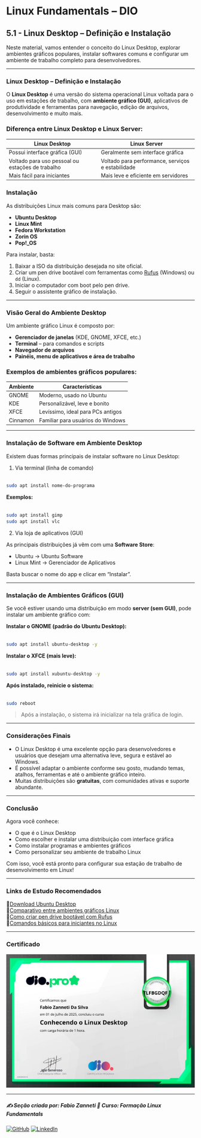 # Linux Fundamentals – DIO

## 5.1 - Linux Desktop – Definição e Instalação

Neste material, vamos entender o conceito do Linux Desktop, explorar ambientes gráficos populares, instalar softwares comuns e configurar um ambiente de trabalho completo para desenvolvedores.

---

### Linux Desktop – Definição e Instalação

O **Linux Desktop** é uma versão do sistema operacional Linux voltada para o uso em estações de trabalho, com **ambiente gráfico (GUI)**, aplicativos de produtividade e ferramentas para navegação, edição de arquivos, desenvolvimento e muito mais.

### Diferença entre Linux Desktop e Linux Server:

| Linux Desktop         | Linux Server           |
|----------------------|------------------------|
| Possui interface gráfica (GUI) | Geralmente sem interface gráfica |
| Voltado para uso pessoal ou estações de trabalho | Voltado para performance, serviços e estabilidade |
| Mais fácil para iniciantes | Mais leve e eficiente em servidores |

### Instalação

As distribuições Linux mais comuns para Desktop são:

- **Ubuntu Desktop**
- **Linux Mint**
- **Fedora Workstation**
- **Zorin OS**
- **Pop!_OS**

Para instalar, basta:

1. Baixar a ISO da distribuição desejada no site oficial.
2. Criar um pen drive bootável com ferramentas como [Rufus](https://rufus.ie/) (Windows) ou `dd` (Linux).
3. Iniciar o computador com boot pelo pen drive.
4. Seguir o assistente gráfico de instalação.

---

### Visão Geral do Ambiente Desktop

Um ambiente gráfico Linux é composto por:

- **Gerenciador de janelas** (KDE, GNOME, XFCE, etc.)
- **Terminal** – para comandos e scripts
- **Navegador de arquivos**
- **Painéis, menu de aplicativos e área de trabalho**

### Exemplos de ambientes gráficos populares:

| Ambiente | Características                 |
|----------|---------------------------------|
| GNOME    | Moderno, usado no Ubuntu        |
| KDE      | Personalizável, leve e bonito   |
| XFCE     | Levíssimo, ideal para PCs antigos |
| Cinnamon | Familiar para usuários do Windows |

---

### Instalação de Software em Ambiente Desktop

Existem duas formas principais de instalar software no Linux Desktop:

1. Via terminal (linha de comando)

```bash

sudo apt install nome-do-programa

```

**Exemplos:**

```bash

sudo apt install gimp
sudo apt install vlc

```

2. Via loja de aplicativos (GUI)

As principais distribuições já vêm com uma **Software Store**:

* Ubuntu → Ubuntu Software
* Linux Mint → Gerenciador de Aplicativos

Basta buscar o nome do app e clicar em “Instalar”.

---

### Instalação de Ambientes Gráficos (GUI)

Se você estiver usando uma distribuição em modo **server (sem GUI)**, pode instalar um ambiente gráfico com:

**Instalar o GNOME (padrão do Ubuntu Desktop):**

```bash

sudo apt install ubuntu-desktop -y

```

**Instalar o XFCE (mais leve):**

```bash

sudo apt install xubuntu-desktop -y

```

**Após instalado, reinicie o sistema:**

```bash

sudo reboot

```

> Após a instalação, o sistema irá inicializar na tela gráfica de login.

---

### Considerações Finais

- O Linux Desktop é uma excelente opção para desenvolvedores e usuários que desejam uma alternativa leve, segura e estável ao Windows.
- É possível adaptar o ambiente conforme seu gosto, mudando temas, atalhos, ferramentas e até o ambiente gráfico inteiro.
- Muitas distribuições são **gratuitas**, com comunidades ativas e suporte abundante.

---

### Conclusão

Agora você conhece:

* O que é o Linux Desktop
* Como escolher e instalar uma distribuição com interface gráfica
* Como instalar programas e ambientes gráficos
* Como personalizar seu ambiente de trabalho Linux

Com isso, você está pronto para configurar sua estação de trabalho de desenvolvimento em Linux!

---

### Links de Estudo Recomendados

🔗[Download Ubuntu Desktop](https://ubuntu.com/download/desktop)       
🔗[Comparativo entre ambientes gráficos Linux](https://bfnetworks.com.br/melhores-ambientes-graficos-para-linux/)       
🔗[Como criar pen drive bootável com Rufus](https://www.tecmundo.com.br/software/241832-windows-11-criar-pendrive-via-rufus-driblar-requisitos.htm)       
🔗[Comandos básicos para iniciantes no Linux](https://www.hostinger.com/br/tutoriais/comandos-linux)     

---

### Certificado

<img src="https://github.com/fzanneti/DIO-linux-fundamentals-training/blob/main/Assets/images/certificados/18-conhecendo-o-Linux-desktop.jpg" alt="Certificado" width="600px">

---

##### ✍️ Seção criada por: *Fabio Zanneti* 🎯 Curso: **Formação Linux Fundamentals**
[![GitHub](https://img.shields.io/badge/GitHub-fzanneti-181717?style=flat&logo=github)](https://github.com/fzanneti)
[![LinkedIn](https://img.shields.io/badge/LinkedIn-fzanneti-0A66C2?style=flat&logo=linkedin&logoColor=white)](https://linkedin.com/in/fzanneti)